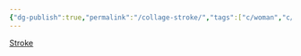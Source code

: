 ```yaml
---
{"dg-publish":true,"permalink":"/collage-stroke/","tags":["c/woman","c/bw","c/face","c/white","c/abstract"],"created":"2024-01-04T19:28:04.604-05:00","updated":"2024-01-04T19:28:46.428-05:00"}
---
```



[Stroke](https://www.instagram.com/p/CX1eIZplslU/)
